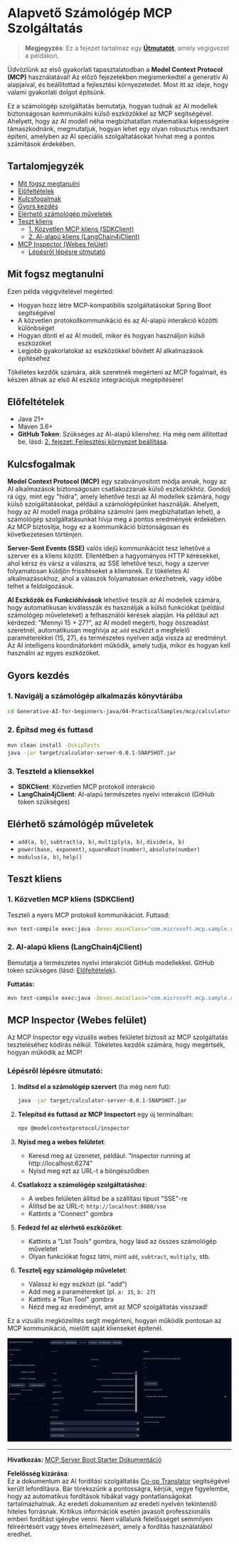 <!--
CO_OP_TRANSLATOR_METADATA:
{
  "original_hash": "5bd7a347d6ed1d706443f9129dd29dd9",
  "translation_date": "2025-07-25T09:59:45+00:00",
  "source_file": "04-PracticalSamples/mcp/calculator/README.md",
  "language_code": "hu"
}
-->
# Alapvető Számológép MCP Szolgáltatás

>**Megjegyzés**: Ez a fejezet tartalmaz egy [**Útmutatót**](./TUTORIAL.md), amely végigvezet a példákon.

Üdvözlünk az első gyakorlati tapasztalatodban a **Model Context Protocol (MCP)** használatával! Az előző fejezetekben megismerkedtél a generatív AI alapjaival, és beállítottad a fejlesztési környezetedet. Most itt az ideje, hogy valami gyakorlati dolgot építsünk.

Ez a számológép szolgáltatás bemutatja, hogyan tudnak az AI modellek biztonságosan kommunikálni külső eszközökkel az MCP segítségével. Ahelyett, hogy az AI modell néha megbízhatatlan matematikai képességeire támaszkodnánk, megmutatjuk, hogyan lehet egy olyan robusztus rendszert építeni, amelyben az AI speciális szolgáltatásokat hívhat meg a pontos számítások érdekében.

## Tartalomjegyzék

- [Mit fogsz megtanulni](../../../../../04-PracticalSamples/mcp/calculator)
- [Előfeltételek](../../../../../04-PracticalSamples/mcp/calculator)
- [Kulcsfogalmak](../../../../../04-PracticalSamples/mcp/calculator)
- [Gyors kezdés](../../../../../04-PracticalSamples/mcp/calculator)
- [Elérhető számológép műveletek](../../../../../04-PracticalSamples/mcp/calculator)
- [Teszt kliens](../../../../../04-PracticalSamples/mcp/calculator)
  - [1. Közvetlen MCP kliens (SDKClient)](../../../../../04-PracticalSamples/mcp/calculator)
  - [2. AI-alapú kliens (LangChain4jClient)](../../../../../04-PracticalSamples/mcp/calculator)
- [MCP Inspector (Webes felület)](../../../../../04-PracticalSamples/mcp/calculator)
  - [Lépésről lépésre útmutató](../../../../../04-PracticalSamples/mcp/calculator)

## Mit fogsz megtanulni

Ezen példa végigvitelével megérted:
- Hogyan hozz létre MCP-kompatibilis szolgáltatásokat Spring Boot segítségével
- A közvetlen protokollkommunikáció és az AI-alapú interakció közötti különbséget
- Hogyan dönti el az AI modell, mikor és hogyan használjon külső eszközöket
- Legjobb gyakorlatokat az eszközökkel bővített AI alkalmazások építéséhez

Tökéletes kezdők számára, akik szeretnék megérteni az MCP fogalmait, és készen állnak az első AI eszköz integrációjuk megépítésére!

## Előfeltételek

- Java 21+
- Maven 3.6+
- **GitHub Token**: Szükséges az AI-alapú klienshez. Ha még nem állítottad be, lásd: [2. fejezet: Fejlesztési környezet beállítása](../../../02-SetupDevEnvironment/README.md).

## Kulcsfogalmak

**Model Context Protocol (MCP)** egy szabványosított módja annak, hogy az AI alkalmazások biztonságosan csatlakozzanak külső eszközökhöz. Gondolj rá úgy, mint egy "hídra", amely lehetővé teszi az AI modellek számára, hogy külső szolgáltatásokat, például a számológépünket használják. Ahelyett, hogy az AI modell maga próbálna számolni (ami megbízhatatlan lehet), a számológép szolgáltatásunkat hívja meg a pontos eredmények érdekében. Az MCP biztosítja, hogy ez a kommunikáció biztonságosan és következetesen történjen.

**Server-Sent Events (SSE)** valós idejű kommunikációt tesz lehetővé a szerver és a kliens között. Ellentétben a hagyományos HTTP kérésekkel, ahol kérsz és vársz a válaszra, az SSE lehetővé teszi, hogy a szerver folyamatosan küldjön frissítéseket a kliensnek. Ez tökéletes AI alkalmazásokhoz, ahol a válaszok folyamatosan érkezhetnek, vagy időbe telhet a feldolgozásuk.

**AI Eszközök és Funkcióhívások** lehetővé teszik az AI modellek számára, hogy automatikusan kiválasszák és használják a külső funkciókat (például számológép műveleteket) a felhasználói kérések alapján. Ha például azt kérdezed: "Mennyi 15 + 27?", az AI modell megérti, hogy összeadást szeretnél, automatikusan meghívja az `add` eszközt a megfelelő paraméterekkel (15, 27), és természetes nyelven adja vissza az eredményt. Az AI intelligens koordinátorként működik, amely tudja, mikor és hogyan kell használni az egyes eszközöket.

## Gyors kezdés

### 1. Navigálj a számológép alkalmazás könyvtárába
```bash
cd Generative-AI-for-beginners-java/04-PracticalSamples/mcp/calculator
```

### 2. Építsd meg és futtasd
```bash
mvn clean install -DskipTests
java -jar target/calculator-server-0.0.1-SNAPSHOT.jar
```

### 3. Teszteld a kliensekkel
- **SDKClient**: Közvetlen MCP protokoll interakció
- **LangChain4jClient**: AI-alapú természetes nyelvi interakció (GitHub token szükséges)

## Elérhető számológép műveletek

- `add(a, b)`, `subtract(a, b)`, `multiply(a, b)`, `divide(a, b)`
- `power(base, exponent)`, `squareRoot(number)`, `absolute(number)`
- `modulus(a, b)`, `help()`

## Teszt kliens

### 1. Közvetlen MCP kliens (SDKClient)
Teszteli a nyers MCP protokoll kommunikációt. Futtasd:
```bash
mvn test-compile exec:java -Dexec.mainClass="com.microsoft.mcp.sample.client.SDKClient" -Dexec.classpathScope=test
```

### 2. AI-alapú kliens (LangChain4jClient)
Bemutatja a természetes nyelvi interakciót GitHub modellekkel. GitHub token szükséges (lásd: [Előfeltételek](../../../../../04-PracticalSamples/mcp/calculator)).

**Futtatás:**
```bash
mvn test-compile exec:java -Dexec.mainClass="com.microsoft.mcp.sample.client.LangChain4jClient" -Dexec.classpathScope=test
```

## MCP Inspector (Webes felület)

Az MCP Inspector egy vizuális webes felületet biztosít az MCP szolgáltatás teszteléséhez kódírás nélkül. Tökéletes kezdők számára, hogy megértsék, hogyan működik az MCP!

### Lépésről lépésre útmutató:

1. **Indítsd el a számológép szervert** (ha még nem fut):
   ```bash
   java -jar target/calculator-server-0.0.1-SNAPSHOT.jar
   ```

2. **Telepítsd és futtasd az MCP Inspectort** egy új terminálban:
   ```bash
   npx @modelcontextprotocol/inspector
   ```

3. **Nyisd meg a webes felületet**:
   - Keresd meg az üzenetet, például: "Inspector running at http://localhost:6274"
   - Nyisd meg ezt az URL-t a böngésződben

4. **Csatlakozz a számológép szolgáltatáshoz**:
   - A webes felületen állítsd be a szállítási típust "SSE"-re
   - Állítsd be az URL-t: `http://localhost:8080/sse`
   - Kattints a "Connect" gombra

5. **Fedezd fel az elérhető eszközöket**:
   - Kattints a "List Tools" gombra, hogy lásd az összes számológép műveletet
   - Olyan funkciókat fogsz látni, mint `add`, `subtract`, `multiply`, stb.

6. **Tesztelj egy számológép műveletet**:
   - Válassz ki egy eszközt (pl. "add")
   - Add meg a paramétereket (pl. `a: 15`, `b: 27`)
   - Kattints a "Run Tool" gombra
   - Nézd meg az eredményt, amit az MCP szolgáltatás visszaad!

Ez a vizuális megközelítés segít megérteni, hogyan működik pontosan az MCP kommunikáció, mielőtt saját klienseket építenél.

![npx inspector](../../../../../translated_images/tool.214c70103694335c4cfdc2d624373dfce4b0162f6aea089ac1da9051fb563b7f.hu.png)

---
**Hivatkozás:** [MCP Server Boot Starter Dokumentáció](https://docs.spring.io/spring-ai/reference/api/mcp/mcp-server-boot-starter-docs.html)

**Felelősség kizárása**:  
Ez a dokumentum az AI fordítási szolgáltatás [Co-op Translator](https://github.com/Azure/co-op-translator) segítségével került lefordításra. Bár törekszünk a pontosságra, kérjük, vegye figyelembe, hogy az automatikus fordítások hibákat vagy pontatlanságokat tartalmazhatnak. Az eredeti dokumentum az eredeti nyelvén tekintendő hiteles forrásnak. Kritikus információk esetén javasolt professzionális emberi fordítást igénybe venni. Nem vállalunk felelősséget semmilyen félreértésért vagy téves értelmezésért, amely a fordítás használatából eredhet.
